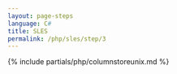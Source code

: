 ```yaml
---
layout: page-steps
language: C#
title: SLES
permalink: /php/sles/step/3
---
```


{% include partials/php/columnstoreunix.md %}

